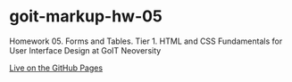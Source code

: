 # goit-markup-hw-05
Homework 05. Forms and Tables. Tier 1. HTML and CSS Fundamentals for User Interface Design at GoIT Neoversity

[Live on the GitHub Pages](https://stdev33.github.io/goit-markup-hw-05/)
